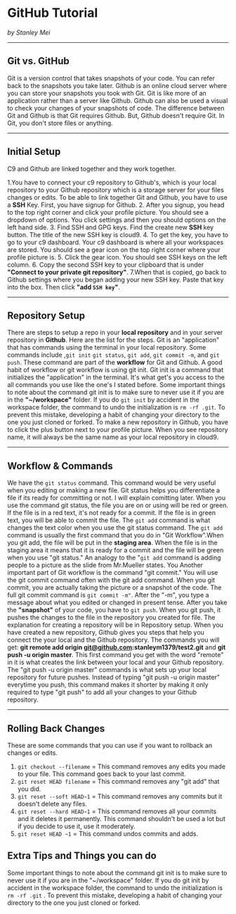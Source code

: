 # GitHub Tutorial

_by Stanley Mei_

---
## Git vs. GitHub
Git is a version control that takes snapshots of your code. You can refer back to the snapshots you take later. Github is an online cloud server where you can store your snapshots you took with Git. Git is like more of an application rather than a server like Github. Github can also be used a visual to check your changes of your snapshots of code. The difference between Git and Github is that Git requires Github. But, Github doesn't require Git. In Git, you don't store files or anything.




---
## Initial Setup
C9 and Github are linked together and they work together. 

1.You have to connect your c9 repository to Github's, which is your local repository to your Github repository which is a storage server for your files changes or edits. To be able to link together Git and Github, you have to use a **SSH** Key. First, you have signup for Github. 
2. After you signup, you head to the top right corner and click your profile picture. You should see a dropdown of options. You click settings and then you should options on the left hand side. 
3. Find SSH and GPG keys. Find the create new **SSH** key button. The title of the new SSH key is cloud9. 
4. To get the key, you have to go to your c9 dashboard. Your c9 dashboard is where all your workspaces are stored. You should see a gear icon on the top right corner where your profile picture is. 
5. Click the gear icon. You should see SSH keys on the left column. 
6. Copy the second SSH key to your clipboard that is under **"Connect to your private git repository"**. 7.When that is copied, go back to Github settings where you began adding your new SSH key. Paste that key into the box. Then click **"add `SSH key`"**. 
 
 
 
 
 
 



---
## Repository Setup
There are steps to setup a repo in your **local repository** and in your server repository in **Github**. Here are the list for the steps. 
Git is an "application" that has commands using the terminal in your local repository. Some commands include ,`git init` `git status`, `git add`, `git commit -m`, and `git push`. These command are part of the **workflow** for Git and Github. A good habit of workflow or git workflow is using git init. Git init is a command that initializes the "application" in the terminal. It's what get's you access to the all commands you use like the one's I stated before. Some important things to note about the command git init is to make sure to never use it if you are in the **"~/workspace"** folder. If you do `git init` by accident in the workspace folder, the command to undo the initialization is `rm -rf .git`. To prevent this mistake, developing a habit of changing your directory to the one you just cloned or forked. 
To make a new repository in Github, you have to click the plus button next to your profile picture. When you see repository name, it will always be the same name as your local repository in cloud9. 




---
## Workflow & Commands
 We have the `git status` command. This command would be very useful when you editing or making a new file. Git status helps you differentiate a file if its ready for committing or not. I will explain comitting later. When you use the command git status, the file you are on or using will be red or green. If the file is in a red text, it's not ready for a commit. If the file is in green text, you will be able to commit the file. The `git add` command is what changes the text color when you use the git status command. The `git add` command is usually the first command that you do in "Git Workflow".When you git add, the file will be put in the **staging area**. When the file is in the staging area it means that it is ready for a commit and the file will be green when you use "git status." An analogy to the "`git add` command is adding people to a picture as the slide from Mr.Mueller states. You Another important part of Git workflow is the command "git commit." You will use the git commit command often with the git add command. When you git commit, you are actually taking the picture or a snapshot of the code. The full git commit command is `git commit -m"`. After the "-m", you type a message about what you edited or changed in present tense. After you take the **"snapshot"** of your code, you have to `git push`. When you git push, it pushes the changes to the file in the repository you created for file. The explanation for creating a repository will be in Repository setup. When you have created a new repository, Github gives you steps that help you connect the your local and the Github repository. The commands you will get: **git remote add origin git@github.com:stanleym1379/test2.git** and **git push -u origin master**.
 This first command you get with the word "remote" in it is what creates the link between your local and your Github repository. The "git push -u origin master" commands is what sets up your local repository for future pushes. Instead of typing "git push -u origin master" everytime you push, this command makes it shorter by making it only required to type "git push" to add all your changes to your Github repository.  



---
## Rolling Back Changes
These are some commands that you can use if you want to rollback an changes or edits.              
1. `git checkout --filename` = This command removes any edits you made to your file. This command goes back to your last commit. 
2. `git reset HEAD filename` = This command removes any "git add" that you did.
3. `git reset --soft HEAD~1` = This command removes any commits but it doesn't delete any files.
4. `git reset --hard HEAD~1` = This command removes all your commits and it deletes it permanently. This command shouldn't be used a lot but if you decide to use it, use it moderately. 
5. `git reset HEAD ~1` = This command undos commits and adds. 

## Extra Tips and Things you can do
Some important things to note about the command git init is to make sure to never use it if you are in the "~/workspace" folder. If you do git init by accident in the workspace folder, the command to undo the initialization is `rm -rf .git` . To prevent this mistake, developing a habit of changing your directory to the one you just cloned or forked.



